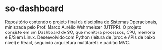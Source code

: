 # so-dashboard
Repositório contendo o projeto final da disciplina de Sistemas Operacionais, ministrada pelo Prof. Marco Aurélio Wehrmeister (UTFPR). O projeto consiste em um Dashboard de SO, que monitora processos, CPU, memória e E/S em Linux. Desenvolvido com Python (leitura de /proc e APIs de baixo nível) e React, seguindo arquitetura multitarefa e padrão MVC.
